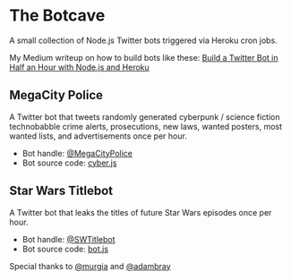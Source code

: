 # The Botcave

A small collection of Node.js Twitter bots triggered via Heroku cron jobs.

My Medium writeup on how to build bots like these: [Build a Twitter Bot in Half an Hour with Node.js and Heroku](https://medium.com/@mattpopovich/how-to-build-and-deploy-a-simple-twitter-bot-super-fast-with-node-js-and-heroku-7b322dbb5dd3#.nne1p3thq)

## MegaCity Police

A Twitter bot that tweets randomly generated cyberpunk / science fiction technobabble crime alerts, prosecutions, new laws, wanted posters, most wanted lists, and advertisements once per hour.

* Bot handle: [@MegaCityPolice](https://twitter.com/MegaCityPolice)
* Bot source code: [cyber.js](https://github.com/mpopv/the-botcave/blob/master/cyber.js)

## Star Wars Titlebot

A Twitter bot that leaks the titles of future Star Wars episodes once per hour.

* Bot handle: [@SWTitlebot](https://twitter.com/SWTitlebot)
* Bot source code: [bot.js](https://github.com/mpopv/the-botcave/blob/master/bot.js)

Special thanks to [@murgia](https://github.com/murgia) and [@adambray](https://github.com/adambray)
